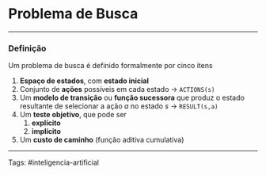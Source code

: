 
# Problema de Busca

---

### Definição

Um problema de busca é definido formalmente por cinco itens

1. **Espaço de estados**, com **estado inicial**
2. Conjunto de **ações** possíveis em cada estado -> `ACTIONS(s)`
3. Um **modelo de transição** ou **função sucessora** que produz o estado resultante de selecionar a ação $a$ no estado $s$ -> `RESULT(s,a)`
4. Um **teste objetivo**, que pode ser
	1. **explícito**
	2. **implícito**
5. Um **custo de caminho** (função aditiva cumulativa)

---

Tags: #inteligencia-artificial

